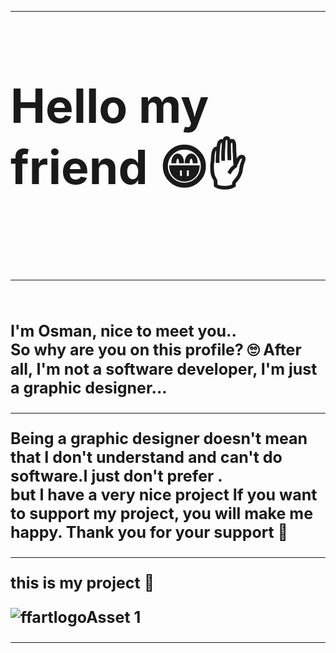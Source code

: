 -----


<h3 style="font-size: 75px;">Hello my friend  😁✋</h3>

<br> 

----
<br>
<h3 style="font-size: 25px;">I'm Osman, nice to meet you..<br>
So why are you on this profile? 🙄 After all, I'm not a software developer, I'm just a graphic designer...

----
Being a graphic designer doesn't mean that I don't understand and can't do software.I just don't prefer .<br>
but I have a very nice project If you want to support my project, you will make me happy. Thank you for your support 🤗

----
this is my project 🔽


![ffartlogoAsset 1](https://user-images.githubusercontent.com/43297083/120229842-b4ba0d00-c256-11eb-80fb-cbe7c7f6d5ff.png)


----
















<!--
**feroniafors/feroniafors** is a ✨ _special_ ✨ repository because its `README.md` (this file) appears on your GitHub profile.

Here are some ideas to get you started:

- 🔭 I’m currently working on ...
- 🌱 I’m currently learning ...
- 👯 I’m looking to collaborate on ...
- 🤔 I’m looking for help with ...
- 💬 Ask me about ...
- 📫 How to reach me: ...
- 😄 Pronouns: ...
- ⚡ Fun fact: ...
-->
